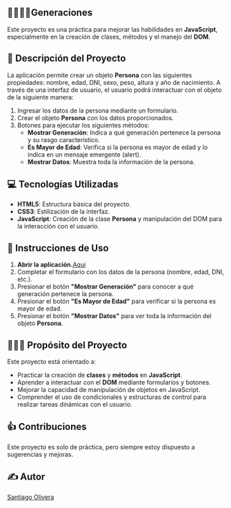 ## 👴👨‍👩‍👧Generaciones 

Este proyecto es una práctica para mejorar las habilidades en **JavaScript**, especialmente en la creación de clases, métodos y el manejo del **DOM**.

## 📖 Descripción del Proyecto

La aplicación permite crear un objeto **Persona** con las siguientes propiedades: nombre, edad, DNI, sexo, peso, altura y año de nacimiento. A través de una interfaz de usuario, el usuario podrá interactuar con el objeto de la siguiente manera:

1. Ingresar los datos de la persona mediante un formulario.
2. Crear el objeto **Persona** con los datos proporcionados.
3. Botones para ejecutar los siguientes métodos:
   - **Mostrar Generación**: Indica a qué generación pertenece la persona y su rasgo característico.
   - **Es Mayor de Edad**: Verifica si la persona es mayor de edad y lo indica en un mensaje emergente (alert).
   - **Mostrar Datos**: Muestra toda la información de la persona.

## 💻 Tecnologías Utilizadas

- **HTML5**: Estructura básica del proyecto.
- **CSS3**: Estilización de la interfaz.
- **JavaScript**: Creación de la clase **Persona** y manipulación del DOM para la interacción con el usuario.

## 📝 Instrucciones de Uso

1. **Abrir la aplicación.**[Aqui](https://personageneracion.netlify.app/)
2. Completar el formulario con los datos de la persona (nombre, edad, DNI, etc.).
3. Presionar el botón **"Mostrar Generación"** para conocer a qué generación pertenece la persona.
4. Presionar el botón **"Es Mayor de Edad"** para verificar si la persona es mayor de edad.
5. Presionar el botón **"Mostrar Datos"** para ver toda la información del objeto **Persona**.

## 👨🏻‍💻 Propósito del Proyecto

Este proyecto está orientado a:
- Practicar la creación de **clases** y **métodos** en **JavaScript**.
- Aprender a interactuar con el **DOM** mediante formularios y botones.
- Mejorar la capacidad de manipulación de objetos en JavaScript.
- Comprender el uso de condicionales y estructuras de control para realizar tareas dinámicas con el usuario.
 ## 👍 Contribuciones
Este proyecto es solo de práctica, pero siempre estoy dispuesto a sugerencias y mejoras.
## ✍️ Autor
[Santiago Olivera](https://github.com/Santi-Olivera)
